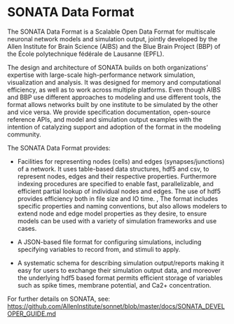 
# SONATA Data Format

The SONATA Data Format is a Scalable Open Data Format for multiscale neuronal network models and simulation output, jointly developed by the Allen Institute for Brain Science (AIBS) and the Blue Brain Project (BBP) of the École polytechnique fédérale de Lausanne (EPFL).

The design and architecture of SONATA  builds on  both organizations’ expertise with large-scale high-performance  network simulation, visualization and analysis. It was designed for memory and computational efficiency, as well as to work across multiple platforms. Even though AIBS and BBP use different approaches to modeling and use different tools, the format allows networks built by one institute to be simulated by the other and vice versa. We provide specification documentation, open-source reference APIs, and model and simulation output examples with the intention of catalyzing support and adoption of the format in the modeling community.

The SONATA Data Format provides:

* Facilities for representing nodes (cells) and edges (synapses/junctions) of a network. It uses table-based data structures, hdf5 and csv, to represent nodes, edges and their respective properties. Furthermore indexing procedures  are specified to enable fast, parallelizable, and efficient partial lookup of individual nodes and edges. The use of hdf5 provides efficiency both in file size and IO time. , The format includes specific properties and naming conventions, but also allows modelers to extend node and edge model properties as they desire, to ensure models can be used with a variety of simulation frameworks and use cases.

* A JSON-based file format for configuring simulations, including specifying variables to record from, and stimuli to apply. 

* A systematic schema for describing simulation output/reports making it easy for users to exchange their simulation output data, and moreover the underlying hdf5 based format permits efficient storage of variables such as spike times, membrane potential, and Ca2+ concentration.

For further details on SONATA, see: 
https://github.com/AllenInstitute/sonnet/blob/master/docs/SONATA_DEVELOPER_GUIDE.md

